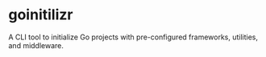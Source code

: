 # goinitilizr
A CLI tool to initialize Go projects with pre-configured frameworks, utilities, and middleware.
